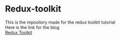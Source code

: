 # Redux-toolkit
This is the repository made for the redux toolkit tutorial 
<br/>
Here is the link for the blog 
<br/>
[Redux Toolkit](https://dev.to/2devyank/redux-toolkit-2lnn)
